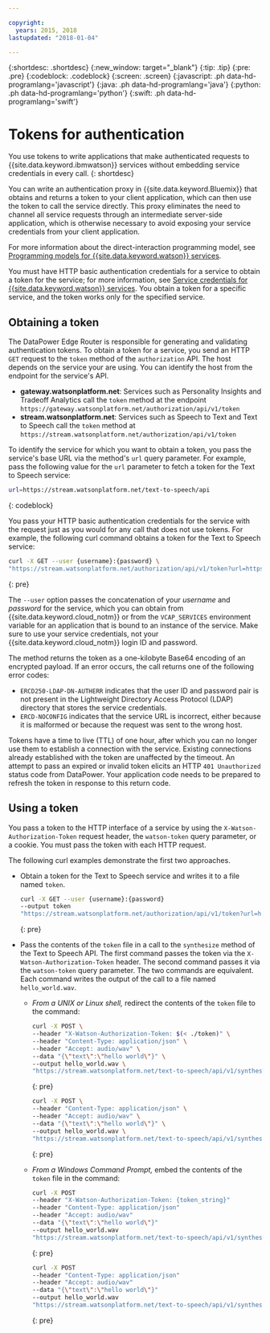 ```yaml
---

copyright:
  years: 2015, 2018
lastupdated: "2018-01-04"

---
```


{:shortdesc: .shortdesc}
{:new_window: target="_blank"}
{:tip: .tip}
{:pre: .pre}
{:codeblock: .codeblock}
{:screen: .screen}
{:javascript: .ph data-hd-programlang='javascript'}
{:java: .ph data-hd-programlang='java'}
{:python: .ph data-hd-programlang='python'}
{:swift: .ph data-hd-programlang='swift'}

# Tokens for authentication
You use tokens to write applications that make authenticated requests to {{site.data.keyword.ibmwatson}} services without embedding service credentials in every call.
{: shortdesc}

You can write an authentication proxy in {{site.data.keyword.Bluemix}} that obtains and returns a token to your client application, which can then use the token to call the service directly. This proxy eliminates the need to channel all service requests through an intermediate server-side application, which is otherwise necessary to avoid exposing your service credentials from your client application.

For more information about the direct-interaction programming model, see [Programming models for {{site.data.keyword.watson}} services](/docs/services/watson/getting-started-develop.html).

You must have HTTP basic authentication credentials for a service to obtain a token for the service; for more information, see [Service credentials for {{site.data.keyword.watson}} services](/docs/services/watson/getting-started-credentials.html). You obtain a token for a specific service, and the token works only for the specified service.

## Obtaining a token
The DataPower Edge Router is responsible for generating and validating authentication tokens. To obtain a token for a service, you send an HTTP `GET` request to the `token` method of the `authorization` API. The host depends on the service your are using. You can identify the host from the endpoint for the service's API.

- **gateway.watsonplatform.net**: Services such as Personality Insights and Tradeoff Analytics call the `token` method at the endpoint `https://gateway.watsonplatform.net/authorization/api/v1/token`
- **stream.watsonplatform.net**: Services such as Speech to Text and Text to Speech call the `token` method at `https://stream.watsonplatform.net/authorization/api/v1/token`

To identify the service for which you want to obtain a token, you pass the service's base URL via the method's `url` query parameter. For example, pass the following value for the `url` parameter to fetch a token for the Text to Speech service:

```bash
url=https://stream.watsonplatform.net/text-to-speech/api
```
{: codeblock}

You pass your HTTP basic authentication credentials for the service with the request just as you would for any call that does not use tokens. For example, the following curl command obtains a token for the Text to Speech service:

```bash
curl -X GET --user {username}:{password} \
"https://stream.watsonplatform.net/authorization/api/v1/token?url=https://stream.watsonplatform.net/text-to-speech/api"
```
{: pre}

The `--user` option passes the concatenation of your *username* and *password* for the service, which you can obtain from {{site.data.keyword.cloud_notm}} or from the `VCAP_SERVICES` environment variable for an application that is bound to an instance of the service. Make sure to use your service credentials, not your {{site.data.keyword.cloud_notm}} login ID and password.

The method returns the token as a one-kilobyte Base64 encoding of an encrypted payload. If an error occurs, the call returns one of the following error codes:

- `ERCD250-LDAP-DN-AUTHERR` indicates that the user ID and password pair is not present in the Lightweight Directory Access Protocol (LDAP) directory that stores the service credentials.
- `ERCD-NOCONFIG` indicates that the service URL is incorrect, either  because it is malformed or because the request was sent to the  wrong host.

Tokens have a time to live (TTL) of one hour, after which you can no longer use them to establish a connection with the service. Existing connections already established with the token are unaffected by the timeout. An attempt to pass an expired or invalid token elicits an HTTP `401 Unauthorized` status code from DataPower. Your application code needs to be prepared to refresh the token in response to this return code.

## Using a token

You pass a token to the HTTP interface of a service by using the `X-Watson-Authorization-Token` request header, the `watson-token` query parameter, or a cookie. You must pass the token with each HTTP request.

The following curl examples demonstrate the first two approaches.

- Obtain a token for the Text to Speech service and writes it to a file named `token`.

  ```bash
  curl -X GET --user {username}:{password}
  --output token
  "https://stream.watsonplatform.net/authorization/api/v1/token?url=https://stream.watsonplatform.net/text-to-speech/api"
  ```
  {: pre}

- Pass the contents of the `token` file in a call to the `synthesize` method of the Text to Speech API. The first command passes the token via the `X-Watson-Authorization-Token` header. The second command passes it via the `watson-token` query parameter. The two commands are equivalent. Each command writes the output of the call to a file named `hello_world.wav`.

    - *From a UNIX or Linux shell,* redirect the contents of the `token` file to the command:

      ```bash
      curl -X POST \
      --header "X-Watson-Authorization-Token: $(< ./token)" \
      --header "Content-Type: application/json" \
      --header "Accept: audio/wav" \
      --data "{\"text\":\"hello world\"}" \
      --output hello_world.wav \
      "https://stream.watsonplatform.net/text-to-speech/api/v1/synthesize"
      ```
      {: pre}

      ```bash
      curl -X POST \
      --header "Content-Type: application/json" \
      --header "Accept: audio/wav" \
      --data "{\"text\":\"hello world\"}" \
      --output hello_world.wav \
      "https://stream.watsonplatform.net/text-to-speech/api/v1/synthesize?watson-token=$(< ./token)"
      ```
      {: pre}

    - *From a Windows Command Prompt,* embed the contents of the `token` file in the command:

        ```bash
        curl -X POST
        --header "X-Watson-Authorization-Token: {token_string}"
        --header "Content-Type: application/json"
        --header "Accept: audio/wav"
        --data "{\"text\":\"hello world\"}"
        --output hello_world.wav
        "https://stream.watsonplatform.net/text-to-speech/api/v1/synthesize"
        ```
        {: pre}

        ```bash
        curl -X POST
        --header "Content-Type: application/json"
        --header "Accept: audio/wav"
        --data "{\"text\":\"hello world\"}"
        --output hello_world.wav
        "https://stream.watsonplatform.net/text-to-speech/api/v1/synthesize?watson-token={token_string}"
        ```
        {: pre}
